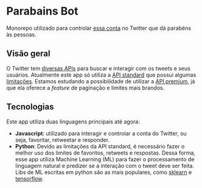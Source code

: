 # Parabains Bot

Monorepo utilizado para controlar [essa conta](https://twitter.com/parabainsbot) no Twitter que dá parabéns às pessoas.

## Visão geral

O Twitter tem [diversas APIs](https://developer.twitter.com/en/docs/tweets/search/overview) para buscar e interagir com os tweets e seus usuários. Atualmente este app só utiliza a [API standard](https://developer.twitter.com/en/docs/tweets/search/api-reference/get-search-tweets) que possui algumas [limitações](https://developer.twitter.com/en/docs/basics/rate-limits). Estamos estudando a possibilidade de utilizar a [API premium](https://developer.twitter.com/en/docs/tweets/search/overview/premium), já que ela oferece a _feature_ de paginação e limites mais brandos.

## Tecnologias

Este app utiliza duas linguagens principais até agora:

- **Javascript**: utilizado para interagir e controlar a conta do Twitter, ou seja, favoritar, retweetar e responder.
- **Python**: Devido as limitações da API standard, é necessário fazer o melhor uso dos limites de favoritos, retweets e respostas. Dessa forma, esse app utiliza Machine Learning (ML) para fazer o processamento de linguagem natural e predizer se a interação com o tweet deve ser feita. Libs de ML escritas em python são as mais populares, como [sklearn](https://scikit-learn.org/stable/modules/classes.html) e [tensorflow](https://www.tensorflow.org/api_docs/python/tf).
